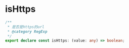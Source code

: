 # isHttps
```ts
/**
 * 是否是https的url
 * @category RegExp
 */
export declare const isHttps: (value: any) => boolean;

```
